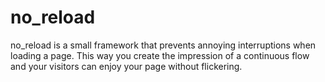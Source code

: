 # no_reload

no_reload is a small framework that prevents annoying interruptions when loading a page. This way you create the impression of a continuous flow and your visitors can enjoy your page without flickering.
